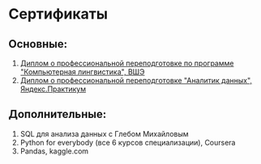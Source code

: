 # Сертификаты


## Основные:

1. [Диплом о профессиональной переподготовке по программе "Компьютерная лингвистика", ВШЭ](https://github.com/ChernayaAnastasia/Certificates/blob/main/%D0%A7%D0%B5%D1%80%D0%BD%D0%B0%D1%8F_%D0%B4%D0%B8%D0%BF%D0%BB%D0%BE%D0%BC_hse.pdf)
2. [Диплом о профессиональной переподготовке "Аналитик данных", Яндекс.Практикум](https://github.com/ChernayaAnastasia/Certificates/blob/main/Anastasia%20Chernaya_20222DA00422.pdf)

## Дополнительные:

1. SQL для анализа данных с Глебом Михайловым
2. Python for everybody (все 6 курсов специализации), Coursera
3. Pandas, kaggle.com

